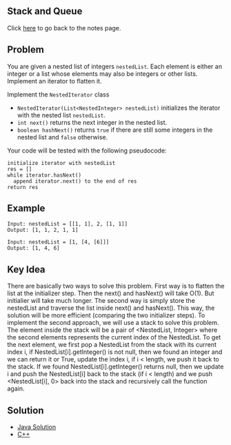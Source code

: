 ## Stack and Queue
Click [here](../notes.md) to go back to the notes page.

## Problem
You are given a nested list of integers ```nestedList```. Each element is either an integer or a list whose elements may also be integers or other lists. Implement an iterator to flatten it.

Implement the ```NestedIterator``` class
- ```NestedIterator(List<NestedInteger> nestedList)``` initializes the iterator with the nested list ```nestedList```.
- ```int next()``` returns the next integer in the nested list.
- ```boolean hashNext()``` returns ```true``` if there are still some integers in the nested list and ```false``` otherwise.

Your code will be tested with the following pseudocode:
```
initialize iterator with nestedList
res = []
while iterator.hasNext()
  append iterator.next() to the end of res
return res
```

## Example
```
Input: nestedList = [[1, 1], 2, [1, 1]]
Output: [1, 1, 2, 1, 1]

Input: nestedList = [1, [4, [6]]]
Output: [1, 4, 6]
```

## Key Idea
There are basically two ways to solve this problem. First way is to flatten the list at the initializer step. Then the next() and hasNext() will take O(1). But initialier will take much longer. The second way is simply store the nestedList and traverse the list inside next() and hasNext(). This way, the solution will be more efficient (comparing the two initializer steps). To implement the second approach, we will use a stack to solve this problem. The element inside the stack will be a pair of <NestedList, Integer> where the second elements represents the current index of the NestedList. To get the next element, we first pop a NestedList from the stack with its current index i, if NestedList[i].getInteger() is not null, then we found an integer and we can return it or True, update the index i, if i < length, we push it back to the stack. If we found NestedList[i].getInteger() returns null, then we update i and push the NestedList[i] back to the stack (if i < length) and we push <NestedList[i], 0> back into the stack and recursively call the function again.

## Solution
- [Java Solution](flatten_nested_list_iterator.java)
- [C++](./solution.cpp)